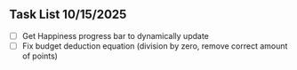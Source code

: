 
## Task List 10/15/2025

- [ ]  Get Happiness progress bar to dynamically update
- [ ]  Fix budget deduction equation (division by zero, remove correct amount of points)